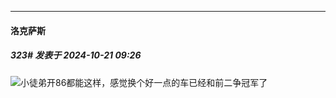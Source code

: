 ﻿
*****

####  洛克萨斯  
##### 323#       发表于 2024-10-21 09:26

<img src="https://static.saraba1st.com/image/smiley/face2017/067.png" referrerpolicy="no-referrer">小徒弟开86都能这样，感觉换个好一点的车已经和前二争冠军了

